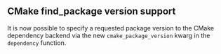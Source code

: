 ## CMake find_package version support

It is now possible to specify a requested package version to the CMake
dependency backend via the new `cmake_package_version` kwarg in the
`dependency` function.
